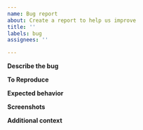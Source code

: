 ```yaml
---
name: Bug report
about: Create a report to help us improve
title: ''
labels: bug
assignees: ''

---
```


**Describe the bug**


**To Reproduce**


**Expected behavior**

**Screenshots**

**Additional context**
